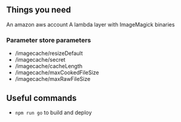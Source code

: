 ## Things you need

An amazon aws account
A lambda layer with ImageMagick binaries

### Parameter store parameters
- /imagecache/resizeDefault 
- /imagecache/secret
- /imagecache/cacheLength	
- /imagecache/maxCookedFileSize	
- /imagecache/maxRawFileSize	

## Useful commands

 * `npm run go`      to build and deploy